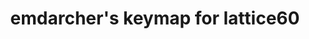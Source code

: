 ---
layout: layouts/keymapdb_entry.njk
OS: []
keymapAuthor: emdarcher
firmware: QMK
hasHomeRowMods: False
hasLetterOnThumb: False
keymapImage: https://i.imgur.com/9g3fDqL.png
keyCount: 60
keyboard: lattice60
baseLayouts: ["QWERTY"]
languages: ['English']
layerCount: 3
title: "emdarcher's keymap for lattice60"
isSplit: False
stagger: row
summary: 
keymapUrl: https://github.com/emdarcher/qmk_firmware/tree/master/keyboards/lattice60/keymaps/emdarcher
writeup: https://github.com/emdarcher/qmk_firmware/tree/master/keyboards/lattice60/keymaps/emdarcher/readme.md
---